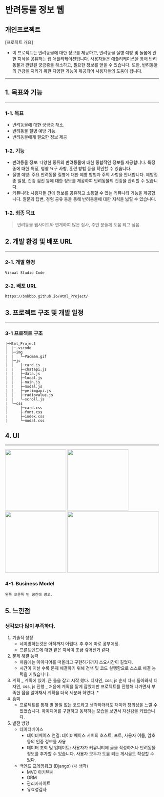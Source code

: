 # **반려동물 정보 웹**

## 개인프로젝트

[프로젝트 개요]

-   이 프로젝트는 반려동물에 대한 정보를 제공하고, 반려동물 질병 예방 및 돌봄에 관한 지식을 공유하는 웹 애플리케이션입니다. 사용자들은 애플리케이션을 통해 반려동물과 관련된 궁금증을 해소하고, 필요한 정보를 얻을 수 있습니다. 또한, 반려동물의 건강을 지키기 위한 다양한 기능이 제공되어 사용자들의 도움이 됩니다.

---

## 1. 목표와 기능

---

### 1-1. 목표

-   반려동물에 대한 궁금증 해소.
-   반려동물 질병 예방 가능.
-   반려동물에게 필요한 정보 제공

### 1-2. 기능

-   반려동물 정보: 다양한 종류의 반려동물에 대한 종합적인 정보를 제공합니다. 특정 종에 대한 특징, 영양 요구 사항, 훈련 방법 등을 확인할 수 있습니다.
-   질병 예방: 주요 반려동물 질병에 대한 예방 방법과 주의 사항을 안내합니다. 예방접종 일정, 건강 검진 등에 대한 정보를 제공하여 반려동물의 건강을 관리할 수 있습니다.
-   커뮤니티: 사용자들 간에 정보를 공유하고 소통할 수 있는 커뮤니티 기능을 제공합니다. 질문과 답변, 경험 공유 등을 통해 반려동물에 대한 지식을 넓힐 수 있습니다.

### 1-2. 최종 목표

> 반려동물 웹사이트와 연계하여 많은 집사, 주인 분들께 도움 되고 싶음.

## 2. 개발 환경 및 배포 URL

---

### 2-1. 개발 환경

    Visual Studio Code

### 2-2. 배포 URL

    https://bnbbbb.github.io/Html_Project/

## 3. 프로젝트 구조 및 개발 일정

---

### 3-1 프로젝트 구조

    |─Html_Project
    │  ├─.vscode
    │  ├─img
    |  |   └─Pacman.gif
    │  ├─js
    |  |   ├─card.js
    |  |   ├─chatapi.js
    |  |   ├─data.js
    |  |   ├─local.js
    |  |   ├─main.js
    |  |   ├─modal.js
    |  |   ├─petimgapi.js
    |  |   ├─radiovalue.js
    |  |   └─scroll.js
    |  └─css
    |      ├─card.css
    |      ├─font.css
    |      ├─index.css
    |      └─modal.css


## 4. UI

---

<img src = "https://github.com/bnbbbb/Html_Project/assets/94068731/5f977722-fc20-4203-9468-95a273f48d2c" width ="200" height = "200">
<img src = "https://github.com/bnbbbb/Html_Project/assets/94068731/7cca569e-60f5-45dd-9f23-64c314b1f65a" width ="200" height = "200">
<img src = "https://github.com/bnbbbb/Html_Project/assets/94068731/f79dcfd6-6c53-45bd-815f-4e47d2d30338" width ="200" height = "200">
<img src = "https://github.com/bnbbbb/Html_Project/assets/94068731/f5b8477d-e67a-4e19-968f-ec9d7c94a110" width ="300" height = "200">

### 4-1. Business Model

    왼쪽 오른쪽 빈 공간에 광고.

## 5. 느낀점

### 생각보다 많이 부족하다.

1. 기술적 성장
    - 네이밍하는것은 아직까지 어렵다. 추 후에 따로 공부예정.
    - 프론트엔드에 대한 얕은 지식이 조금 깊어진거 같다.
2. 문제 해결 능력
    - 처음에는 아이디어를 떠올리고 구현하기까지 소요시간이 길었다.
    - 시간이 지날 수록 문제 해결하기 위해 검색 및 코드 실행함으로 스스로 해결 능력을 키웠습니다.
3. 계획
   _ 계획에 있어. 큰 틀을 잡고 시작 했다.
   디자인, css, js 순서 다시 돌아와서 디자인, css, js 진행
   _ 처음에 계획을 짧게 잡았지만 프로젝트를 진행해 나가면서 부족한 점을 알아채서 계획을 더욱 세분화 하였다. \*
4. 흥미
    - 프로젝트를 통해 별 볼일 없는 코드라고 생각하더라도 재미와 창의성을 느낄 수 있었습니다. 아이디어를 구현하고 동작하는 모습을 보면서 자신감을 키웠습니다.
5. 발전 방향
    - 데이터베이스
        - 데이터베이스 연결:
          데이터베이스 서버의 호스트, 포트, 사용자 이름, 암호 등의 인증 정보를 사용
        - 데이터 조회 및 업데이트:
          사용자가 커뮤니티에 글을 작성하거나 반려동물 정보를 추가할 수 있습니다.
          사용자 모두가 도움 되는 게시글도 작성할 수 있다.
    - 백엔드 프레임워크 (Django) (내 생각)
        - MVC 아키텍처
        - ORM
        - 관리자사이트
        - 유효성검사
